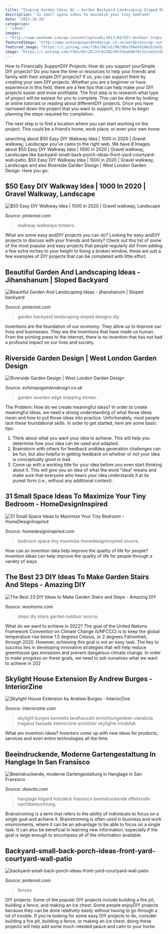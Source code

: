 ```yaml
---
title: "Sloping Garden Ideas Nz ~ Garden Backyard Landscaping Sloped Designs Diy"
description: "31 small space ideas to maximize your tiny bedroom"
date: "2023-10-28"
categories:
- "ideas"
images:
- "http://www.woohome.com/wp-content/uploads/2017/03/DIY-Outdoor-Steps-and-Stairs-Ideas-18.jpg"
featuredImage: "http://www.echinopsgardendesign.co.uk/wordpress/wp-content/uploads/2012/02/Richmond-riverside11-1400x900.jpg"
featured_image: "https://i.pinimg.com/736x/98/a1/98/98a198e691662b2ed5a9e1537dc03d7d.jpg"
image: "https://i.pinimg.com/736x/02/20/23/02202395febab0b70c52ce42e3307515.jpg"
---
```



How to Financially SupportDIY Projects: How do you support yourSimple DIY projects?
Do you have the time or resources to help your friends and family with their simple DIY projects? If so, you can support them by creating your own DIY projects. Whether you are a beginner or have experience in this field, there are a few tips that can help make your DIY projects easier and more profitable.
The first step is to research what type of project will be easiest for you to complete. This can be done by looking at online tutorials or reading about differentDIY projects. Once you have narrowed down the project that you want to support, it’s time to begin planning the steps required for completion.

The next step is to find a location where you can start working on the project. This could be a friend’s home, work place, or even your own home.

	

		
searching about $50 Easy DIY Walkway Idea | 1000 in 2020 | Gravel walkway, Landscape you've came to the right web. We have 8 Images about $50 Easy DIY Walkway Idea | 1000 in 2020 | Gravel walkway, Landscape like backyard-small-back-porch-ideas-front-yard-courtyard-wall-patio, $50 Easy DIY Walkway Idea | 1000 in 2020 | Gravel walkway, Landscape and also Riverside Garden Design | West London Garden Design. Here you go:
		
    
## $50 Easy DIY Walkway Idea | 1000 In 2020 | Gravel Walkway, Landscape

<img loading=lazy src="https://i.pinimg.com/736x/98/a1/98/98a198e691662b2ed5a9e1537dc03d7d.jpg" onerror="this.onerror=null;this.src='https://tse4.mm.bing.net/th?id=OIP.q66B8kMUSKRauvbC9FInyAHaJ3&amp;pid=15.1';" alt="$50 Easy DIY Walkway Idea | 1000 in 2020 | Gravel walkway, Landscape">

_Source: pinterest.com_

>walkway walkways timbers. 

	

What are some easy andDIY projects you can do?
Looking for easy andDIY projects to discuss with your friends and family? Check out this list of some of the most popular and easy projects that people regularly do! From adding a few extra inches to your height to fixing a broken window, these are just a few examples of DIY projects that can be completed with little effort.

    
## Beautiful Garden And Landscaping Ideas - Jihanshanum | Sloped Backyard

<img loading=lazy src="https://i.pinimg.com/736x/35/02/af/3502affb88b0547c9d276887686da046.jpg" onerror="this.onerror=null;this.src='https://tse1.mm.bing.net/th?id=OIP.ThEPCrugQUAJgIJZrtCoEgHaLH&amp;pid=15.1';" alt="Beautiful Garden And Landscaping Ideas - jihanshanum | Sloped backyard">

_Source: pinterest.com_

>garden backyard landscaping sloped designs diy. 

	

Inventions are the foundation of our economy. They allow us to improve our lives and businesses. They are the inventions that have made us human. From the printing press to the internet, there is no invention that has not had a profound impact on our lives and society.

    
## Riverside Garden Design | West London Garden Design

<img loading=lazy src="http://www.echinopsgardendesign.co.uk/wordpress/wp-content/uploads/2012/02/Richmond-riverside11-1400x900.jpg" onerror="this.onerror=null;this.src='https://tse3.mm.bing.net/th?id=OIP.qb5YPKNeSewQbL2eoK0pcQHaEw&amp;pid=15.1';" alt="Riverside Garden Design | West London Garden Design">

_Source: echinopsgardendesign.co.uk_

>garden wooden edge stepping stones. 

	

The Problem: How do we create meaningful ideas?
In order to create meaningful ideas, we need a strong understanding of what those ideas mean and how to put those ideas into practice. Unfortunately, most people lack these foundational skills. In order to get started, here are some basic tips: 
1. Think about what you want your idea to achieve. This will help you determine how your idea can be used and adapted. 
2. Brainstorm with others for feedback andIdea generation challenges can be fun, but also helpful in getting feedback on whether or not your idea is conceptually good or bad. 
3. Come up with a working title for your idea before you even start thinking about it. This will give you an idea of what the word “idea” means and make sure that everyone who hears your idea understands it at its purest form (i.e., without any additional context).

    
## 31 Small Space Ideas To Maximize Your Tiny Bedroom - HomeDesignInspired

<img loading=lazy src="http://www.homedesigninspired.com/wp-content/uploads/2017/09/Ideas-to-Maximize-Small-Bedroom-Space-hdi-23.jpg" onerror="this.onerror=null;this.src='https://tse3.mm.bing.net/th?id=OIP.akJHdLa5kfG3UtX4b6YM-QHaLH&amp;pid=15.1';" alt="31 Small Space Ideas to Maximize Your Tiny Bedroom - HomeDesignInspired">

_Source: homedesigninspired.com_

>bedroom space tiny maximize homedesigninspired source. 

	

How can an invention idea help improve the quality of life for people?
Invention ideas can help improve the quality of life for people through a variety of ways.

    
## The Best 23 DIY Ideas To Make Garden Stairs And Steps - Amazing DIY

<img loading=lazy src="http://www.woohome.com/wp-content/uploads/2017/03/DIY-Outdoor-Steps-and-Stairs-Ideas-18.jpg" onerror="this.onerror=null;this.src='https://tse1.mm.bing.net/th?id=OIP.uSzjrxRU6WZNzw0U5ccWHAHaJ3&amp;pid=15.1';" alt="The Best 23 DIY Ideas to Make Garden Stairs and Steps - Amazing DIY">

_Source: woohome.com_

>steps diy stairs garden outdoor source. 

	

What do we want to achieve in 2022?
The goal of the United Nations Framework Convention on Climate Change (UNFCCC) is to keep the global temperature rise below 1.5 degrees Celsius, or 2 degrees Fahrenheit, through 2020. However, achieving this goal is not an easy task. The key to success lies in developing innovative strategies that will help reduce greenhouse gas emissions and prevent dangerous climate change. In order to make progress on these goals, we need to ask ourselves what we want to achieve in 202
    
## Skylight House Extension By Andrew Burges - InteriorZine

<img loading=lazy src="https://www.interiorzine.com/wp-content/uploads/2014/09/sloping-roof-project-light.jpg" onerror="this.onerror=null;this.src='https://tse3.mm.bing.net/th?id=OIP.4TRQP34Gg-c7s4ofpmTwdQHaFV&amp;pid=15.1';" alt="Skylight House Extension by Andrew Burges - InteriorZine">

_Source: interiorzine.com_

>skylight burges bennetts landhausstil einrichtungsideen claraboia tragaluz fassade interiorzine architizer skylights inhabitat. 

	

What are invention ideas?
Inventors come up with new ideas for products, services and even entire technologies all the time.

    
## Beeindruckende, Moderne Gartengestaltung In Hanglage In San Fransisco

<img loading=lazy src="https://deavita.com/wp-content/uploads/2014/04/kleiner-garten-terrasse-weiss-hanglage-holzdeck.jpg" onerror="this.onerror=null;this.src='https://tse2.mm.bing.net/th?id=OIP.RmpudGhAPNF_PdjnKNrjVAHaJ5&amp;pid=15.1';" alt="Beeindruckende, moderne Gartengestaltung in Hanglage in San Fransisco">

_Source: deavita.com_

>hanglage hilgard holzdeck fransisco beeindruckende effektvolle nachtbeleuchtung. 

	

Brainstroming is a term that refers to the ability of individuals to focus on a single goal and achieve it. Brainstroming is often used in business and work environments, where it can be an advantage to be able to focus on a single task. It can also be beneficial in learning new information, especially if the goal is large enough to encompass all of the information available.

    
## Backyard-small-back-porch-ideas-front-yard-courtyard-wall-patio

<img loading=lazy src="https://i.pinimg.com/736x/02/20/23/02202395febab0b70c52ce42e3307515.jpg" onerror="this.onerror=null;this.src='https://tse1.mm.bing.net/th?id=OIP.ASo-uUVUcTvJYYq33YjnGgHaJ3&amp;pid=15.1';" alt="backyard-small-back-porch-ideas-front-yard-courtyard-wall-patio">

_Source: pinterest.com_

>fences. 

	

DIY projects: Some of the popular DIY projects include building a fire pit, building a fence, and making an ice chest.
Some people enjoyDIY projects because they can be done relatively easily without having to go through a lot of trouble. If you're looking for some easy DIY projects to do, consider building a fire pit, building a fence, or making an ice chest. doing these projects will help add some much-needed peace and calm to your home.

